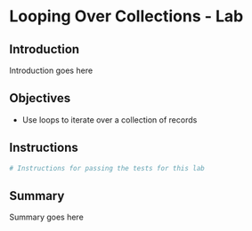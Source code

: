 
# Looping Over Collections - Lab

## Introduction
Introduction goes here

## Objectives
* Use loops to iterate over a collection of records

## Instructions


```python
# Instructions for passing the tests for this lab
```

## Summary
Summary goes here
